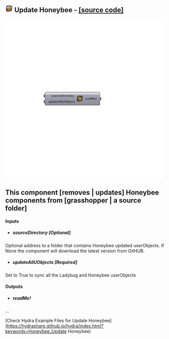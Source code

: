 ## ![](../../images/icons/Update_Honeybee.png) Update Honeybee - [[source code]](https://github.com/ladybug-tools/honeybee-legacy/tree/master/src/Honeybee_Update%20Honeybee.py)

![](../../images/components/Update_Honeybee.png)

This component [removes | updates] Honeybee components from [grasshopper | a source folder]
 -
 

#### Inputs
* ##### sourceDirectory [Optional]
Optional address to a folder that contains Honeybee updated userObjects. If None the component will download the latest version from GitHUB.
* ##### updateAllUObjects [Required]
Set to True to sync all the Ladybug and Honeybee userObjects

#### Outputs
* ##### readMe!
...


[Check Hydra Example Files for Update Honeybee](https://hydrashare.github.io/hydra/index.html?keywords=Honeybee_Update Honeybee)